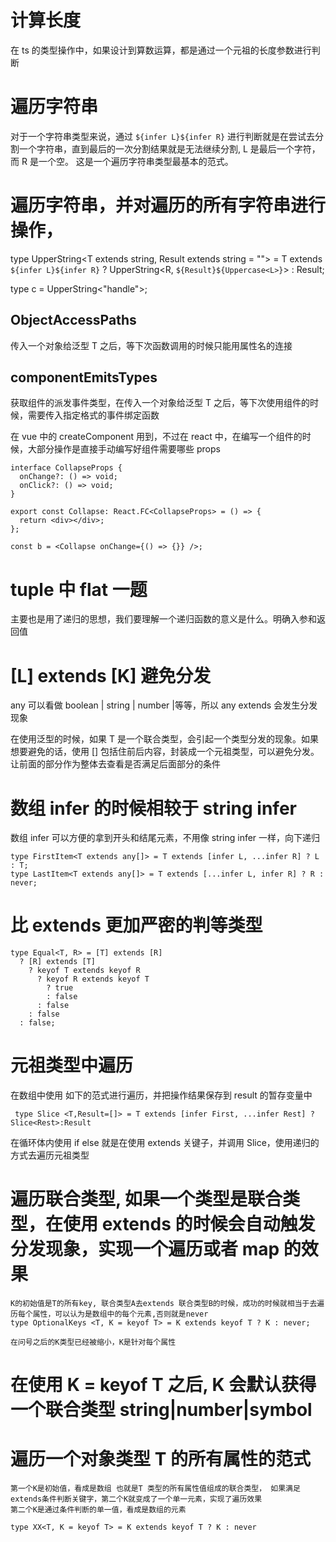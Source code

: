 # 计算长度

在 ts 的类型操作中，如果设计到算数运算，都是通过一个元祖的长度参数进行判断

# 遍历字符串

对于一个字符串类型来说，通过 `${infer L}${infer R}` 进行判断就是在尝试去分割一个字符串，直到最后的一次分割结果就是无法继续分割, L 是最后一个字符，而 R 是一个空。 这是一个遍历字符串类型最基本的范式。

# 遍历字符串，并对遍历的所有字符串进行操作，

type UpperString<T extends string, Result extends string = ""> = T extends `${infer L}${infer R}`
? UpperString<R, `${Result}${Uppercase<L>}`>
: Result;

type c = UpperString<"handle">;

## ObjectAccessPaths

传入一个对象给泛型 T 之后，等下次函数调用的时候只能用属性名的连接

## componentEmitsTypes

获取组件的派发事件类型，在传入一个对象给泛型 T 之后，等下次使用组件的时候，需要传入指定格式的事件绑定函数

在 vue 中的 createComponent 用到，不过在 react 中，在编写一个组件的时候，大部分操作是直接手动编写好组件需要哪些 props

```
interface CollapseProps {
  onChange?: () => void;
  onClick?: () => void;
}

export const Collapse: React.FC<CollapseProps> = () => {
  return <div></div>;
};

const b = <Collapse onChange={() => {}} />;
```

# tuple 中 flat 一题

主要也是用了递归的思想，我们要理解一个递归函数的意义是什么。明确入参和返回值

# [L] extends [K] 避免分发

any 可以看做 boolean | string | number |等等，所以 any extends 会发生分发现象

在使用泛型的时候，如果 T 是一个联合类型，会引起一个类型分发的现象。如果想要避免的话，使用 [] 包括住前后内容，封装成一个元祖类型，可以避免分发。让前面的部分作为整体去查看是否满足后面部分的条件

# 数组 infer 的时候相较于 string infer

数组 infer 可以方便的拿到开头和结尾元素，不用像 string infer 一样，向下递归

```
type FirstItem<T extends any[]> = T extends [infer L, ...infer R] ? L : T;
type LastItem<T extends any[]> = T extends [...infer L, infer R] ? R : never;
```

# 比 extends 更加严密的判等类型

```
type Equal<T, R> = [T] extends [R]
  ? [R] extends [T]
    ? keyof T extends keyof R
      ? keyof R extends keyof T
        ? true
        : false
      : false
    : false
  : false;
```

# 元祖类型中遍历

在数组中使用 如下的范式进行遍历，并把操作结果保存到 result 的暂存变量中

```
 type Slice <T,Result=[]> = T extends [infer First, ...infer Rest] ? Slice<Rest>:Result
```

在循环体内使用 if else 就是在使用 extends 关键子，并调用 Slice，使用递归的方式去遍历元祖类型

# 遍历联合类型, 如果一个类型是联合类型，在使用 extends 的时候会自动触发分发现象，实现一个遍历或者 map 的效果

```
K的初始值是T的所有key, 联合类型A去extends 联合类型B的时候，成功的时候就相当于去遍历每个属性，可以认为是数组中的每个元素,否则就是never
type OptionalKeys <T, K = keyof T> = K extends keyof T ? K : never;

在问号之后的K类型已经被缩小，K是针对每个属性
```

# 在使用 K = keyof T 之后, K 会默认获得一个联合类型 string|number|symbol

# 遍历一个对象类型 T 的所有属性的范式

```
第一个K是初始值，看成是数组 也就是T 类型的所有属性值组成的联合类型， 如果满足extends条件判断关键字，第二个K就变成了一个单一元素，实现了遍历效果
第二个K是通过条件判断的单一值，看成是数组的元素

type XX<T, K = keyof T> = K extends keyof T ? K : never

```
